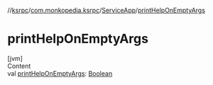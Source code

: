 //[ksrpc](../../index.md)/[com.monkopedia.ksrpc](../index.md)/[ServiceApp](index.md)/[printHelpOnEmptyArgs](print-help-on-empty-args.md)



# printHelpOnEmptyArgs  
[jvm]  
Content  
val [printHelpOnEmptyArgs](print-help-on-empty-args.md): [Boolean](https://kotlinlang.org/api/latest/jvm/stdlib/kotlin/-boolean/index.html)  



